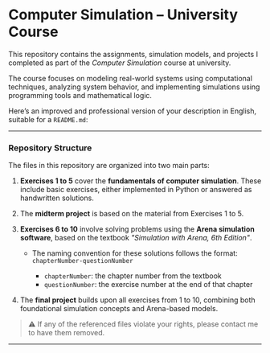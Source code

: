 #  Computer Simulation – University Course

This repository contains the assignments, simulation models, and projects I completed as part of the *Computer Simulation* course at university.

The course focuses on modeling real-world systems using computational techniques, analyzing system behavior, and implementing simulations using programming tools and mathematical logic.

Here’s an improved and professional version of your description in English, suitable for a `README.md`:

---

###  Repository Structure

The files in this repository are organized into two main parts:

1. **Exercises 1 to 5** cover the **fundamentals of computer simulation**.
   These include basic exercises, either implemented in Python or answered as handwritten solutions.

2. The **midterm project** is based on the material from Exercises 1 to 5.

3. **Exercises 6 to 10** involve solving problems using the **Arena simulation software**, based on the textbook
   *"Simulation with Arena, 6th Edition"*.

   * The naming convention for these solutions follows the format:
     `chapterNumber-questionNumber`

     * `chapterNumber`: the chapter number from the textbook
     * `questionNumber`: the exercise number at the end of that chapter

4. The **final project** builds upon all exercises from 1 to 10, combining both foundational simulation concepts and Arena-based models.

> ⚠️ If any of the referenced files violate your rights, please contact me to have them removed.

---

